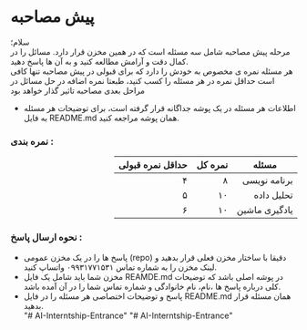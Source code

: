 # پیش مصاحبه
سلام؛  
مرحله پیش مصاحبه شامل سه مسئله است که در همین مخزن قرار دارد. مسائل را در کمال دقت و آرامش مطالعه کنید و به آن ها پاسخ دهید.   
هر مسئله نمره ی مخصوص به خودش را دارد که برای قبولی در پیش مصاحبه تنها کافی است حداقل نمره در هر مسئله را کسب کنید، طبعتا نمره اضافه در حل مسائل در مراحل 
بعدی مصاحبه تاثیر گذار خواهد بود

- اطلاعات هر مسئله در یک پوشه جداگانه قرار گرفته است، برای توضیحات هر مسئله به فایل README.md همان پوشه مراجعه کنید.

### نمره بندی :

<div dir="rtl">

|مسئله|نمره کل|حداقل نمره قبولی|
|-----|-------|----------------|
|برنامه نویسی|۸|۴|
|تحلیل داده|۱۰|۵|
|یادگیری ماشین|۱۰|۶|
</div>

### نحوه ارسال پاسخ :
- پاسخ ها را در یک مخزن عمومی (repo) دقیقا با ساختار مخزن فعلی قرار بدهید و لینک مخزن را به شماره تماس ۰۹۹۳۱۷۷‍۱۵۳۱ واتساپ کنید.
- مخزن شما باید شامل یک فایل REAMDE.md در پوشه اصلی باشد که توضیحات کلی درباره پاسخ ها ،نام، نام خانوادگی و شماره تماس شما را در آن آمده باشد.
- پاسخ و توضیحات اختصاصی  هر مسئله را در فایل README.md همان مسئله قرار بدهید.  
"# AI-Interntship-Entrance" 
"# AI-Interntship-Entrance" 
